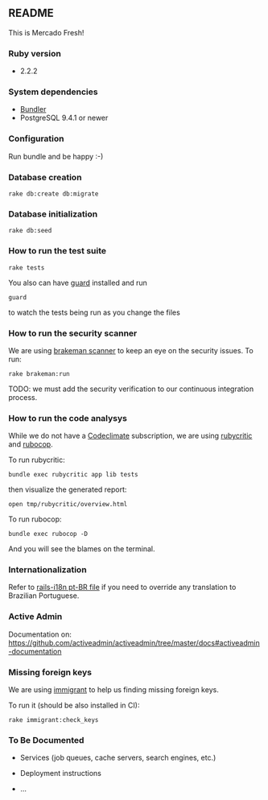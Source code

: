 ## README

This is Mercado Fresh!

### Ruby version

* 2.2.2

### System dependencies

* [Bundler](https://github.com/bundler/bundler)
* PostgreSQL 9.4.1 or newer

### Configuration

Run bundle and be happy :-)

### Database creation

```
rake db:create db:migrate
```

### Database initialization

```
rake db:seed
```

### How to run the test suite


```
rake tests
```

You also can have [guard](https://github.com/guard/guard/) installed and run

```
guard
```

to watch the tests being run as you change the files

### How to run the security scanner


We are using [brakeman scanner](http://brakemanscanner.org/) to keep an eye on
the security issues. To run:

```
rake brakeman:run
```

TODO: we must add the security verification to our continuous integration process.

### How to run the code analysys

While we do not have a [Codeclimate](https://codeclimate.com) subscription, we
are using [rubycritic](https://github.com/whitesmith/rubycritic) and
[rubocop](https://github.com/bbatsov/rubocop).

To run rubycritic:

```
bundle exec rubycritic app lib tests
```

then visualize the generated report:

```
open tmp/rubycritic/overview.html
```

To run rubocop:

```
bundle exec rubocop -D
```

And you will see the blames on the terminal.

### Internationalization

Refer to [rails-i18n pt-BR file](https://github.com/svenfuchs/rails-i18n/blob/master/rails/locale/pt-BR.yml)
if you need to override any translation to Brazilian Portuguese.

### Active Admin

Documentation on: https://github.com/activeadmin/activeadmin/tree/master/docs#activeadmin-documentation

### Missing foreign keys

We are using [immigrant](https://github.com/jenseng/immigrant) to help us finding missing foreign keys.

To run it (should be also installed in CI):

```
rake immigrant:check_keys
```

### To Be Documented

* Services (job queues, cache servers, search engines, etc.)

* Deployment instructions

* ...

